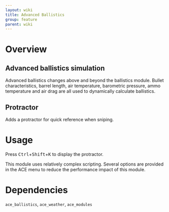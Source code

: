 ```yaml
---
layout: wiki
title: Advanced Ballistics
group: feature
parent: wiki
---
```

# Overview
## Advanced ballistics simulation
Advanced ballistics changes above and beyond the ballistics module. Bullet characteristics, barrel length, air temperature, barometric pressure, ammo temperature and air drag are all used to dynamically calculate ballistics.

## Protractor
Adds a protractor for quick reference when sniping.

# Usage
Press <kbd>Ctrl</kbd>+<kbd>Shift</kbd>+<kbd>K</kbd> to display the protractor.

This module uses relatively complex scripting. Several options are provided in the ACE menu to reduce the performance impact of this module.

# Dependencies
`ace_ballistics`, `ace_weather`, `ace_modules`
